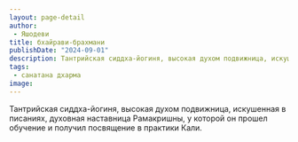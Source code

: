 ```yaml
---
layout: page-detail
author:
 - Яшодеви
title: бхайрави-брахмани
publishDate: "2024-09-01"
description: Тантрийская сиддха-йогиня, высокая духом подвижница, искушенная в писаниях, духовная наставница Рамакришны, у которой он прошел обучение и получил посвящение в практики Кали.
tags:
 - санатана дхарма
image: 
---
```


Тантрийская сиддха-йогиня, высокая духом подвижница, искушенная в писаниях, духовная наставница Рамакришны, у которой он прошел обучение и получил посвящение в практики Кали.

